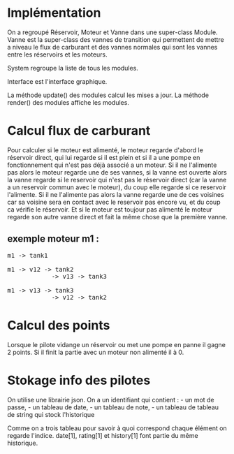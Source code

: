 # Implémentation

On a regroupé Réservoir, Moteur et Vanne dans une super-class Module.
Vanne est la super-class des vannes de transition qui permettent de
mettre a niveau le flux de carburant et des vannes normales qui sont les 
vannes entre les réservoirs et les moteurs.

System regroupe la liste de tous les modules.

Interface est l'interface graphique.

La méthode update() des modules calcul les mises a jour.
La méthode render() des modules affiche les modules.

# Calcul flux de carburant

Pour calculer si le moteur est alimenté, le moteur regarde d'abord le 
réservoir direct, qui lui regarde si il est plein et si il a une pompe 
en fonctionnement qui n'est pas déjà associé a un moteur. 
Si il ne l'alimente pas alors le moteur regarde une
de ses vannes, si la vanne est ouverte alors 
la vanne regarde si le reservoir qui n'est pas le 
réservoir direct (car la vanne a un reservoir commun avec le moteur),
du coup elle regarde si ce reservoir l'alimente. Si il ne l'alimente
pas alors la vanne regarde une de ces voisines car sa voisine sera en
contact avec le reservoir pas encore vu, et du coup ca vérifie le 
réservoir. Et si le moteur est toujour pas alimenté le moteur regarde
son autre vanne direct et fait la même chose que la première vanne.


## exemple moteur m1 :
<pre>
m1 -> tank1

m1 -> v12 -> tank2
			-> v13 -> tank3

m1 -> v13 -> tank3
			-> v12 -> tank2
</pre>

# Calcul des points

Lorsque le pilote vidange un réservoir ou met une pompe en panne il 
gagne 2 points. Si il finit la partie avec un moteur non alimenté il à
0.

# Stokage info des pilotes

On utilise une librairie json.
On a un identifiant qui contient :
		- un mot de passe, 
		- un tableau de date,
		- un tableau de note,
		- un tableau de tableau de string qui stock l'historique
		
Comme on a trois tableau pour savoir à quoi correspond chaque élément 
on regarde l'indice. date[1], rating[1] et history[1] font partie du
même historique.
